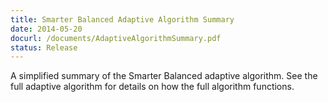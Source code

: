 ```yaml
---
title: Smarter Balanced Adaptive Algorithm Summary
date: 2014-05-20
docurl: /documents/AdaptiveAlgorithmSummary.pdf
status: Release
---
```

A simplified summary of the Smarter Balanced adaptive algorithm. See the full adaptive algorithm for details on how the full algorithm functions.
